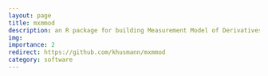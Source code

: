 ```yaml
---
layout: page
title: mxmmod
description: an R package for building Measurement Model of Derivatives (MMOD; Estabrook, 2015) models in OpenMx
img: 
importance: 2
redirect: https://github.com/khusmann/mxmmod
category: software
---
```


